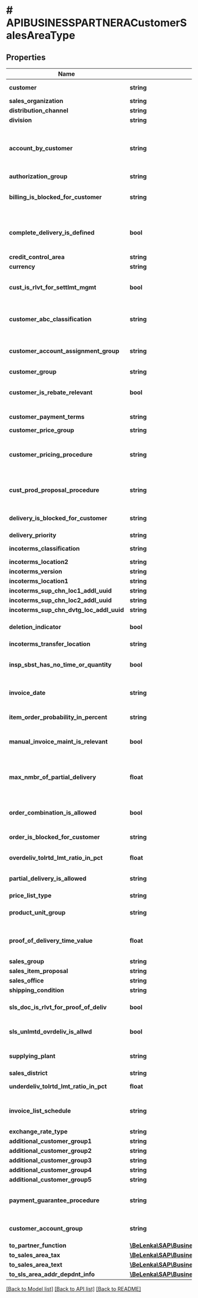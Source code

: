 # # APIBUSINESSPARTNERACustomerSalesAreaType

## Properties

Name | Type | Description | Notes
------------ | ------------- | ------------- | -------------
**customer** | **string** | Customer Number | [optional]
**sales_organization** | **string** |  | [optional]
**distribution_channel** | **string** |  | [optional]
**division** | **string** |  | [optional]
**account_by_customer** | **string** | Shipper&#39;s (Our) Account Number at the Customer or Vendor | [optional]
**authorization_group** | **string** |  | [optional]
**billing_is_blocked_for_customer** | **string** | Billing block for customer (sales and distribution) | [optional]
**complete_delivery_is_defined** | **bool** | Complete Delivery Defined for Each Sales Order | [optional]
**credit_control_area** | **string** |  | [optional]
**currency** | **string** |  | [optional]
**cust_is_rlvt_for_settlmt_mgmt** | **bool** | Indicator: Relevant for Settlement Management | [optional]
**customer_abc_classification** | **string** | Customer classification (ABC analysis) | [optional]
**customer_account_assignment_group** | **string** | Account Assignment Group for Customer | [optional]
**customer_group** | **string** |  | [optional]
**customer_is_rebate_relevant** | **bool** | Indicator: Customer Is Rebate-Relevant | [optional]
**customer_payment_terms** | **string** | Key for Terms of Payment | [optional]
**customer_price_group** | **string** |  | [optional]
**customer_pricing_procedure** | **string** | Customer Classification for Pricing Procedure Determination | [optional]
**cust_prod_proposal_procedure** | **string** | Customer procedure for product proposal | [optional]
**delivery_is_blocked_for_customer** | **string** | Customer delivery block (sales area) | [optional]
**delivery_priority** | **string** |  | [optional]
**incoterms_classification** | **string** | Incoterms (Part 1) | [optional]
**incoterms_location2** | **string** |  | [optional]
**incoterms_version** | **string** |  | [optional]
**incoterms_location1** | **string** |  | [optional]
**incoterms_sup_chn_loc1_addl_uuid** | **string** |  | [optional]
**incoterms_sup_chn_loc2_addl_uuid** | **string** |  | [optional]
**incoterms_sup_chn_dvtg_loc_addl_uuid** | **string** |  | [optional]
**deletion_indicator** | **bool** | Deletion flag for customer (sales level) | [optional]
**incoterms_transfer_location** | **string** |  | [optional]
**insp_sbst_has_no_time_or_quantity** | **bool** | Relevant for price determination ID | [optional]
**invoice_date** | **string** | Invoice Dates (Calendar Identification) | [optional]
**item_order_probability_in_percent** | **string** | Order Probability of the Item | [optional]
**manual_invoice_maint_is_relevant** | **bool** | Manual Invoice Maintenance | [optional]
**max_nmbr_of_partial_delivery** | **float** | Maximum Number of Partial Deliveries Allowed Per Item | [optional]
**order_combination_is_allowed** | **bool** | Order Combination Indicator | [optional]
**order_is_blocked_for_customer** | **string** | Customer order block (sales area) | [optional]
**overdeliv_tolrtd_lmt_ratio_in_pct** | **float** | Overdelivery Tolerance | [optional]
**partial_delivery_is_allowed** | **string** | Partial Delivery at Item Level | [optional]
**price_list_type** | **string** |  | [optional]
**product_unit_group** | **string** | Unit of Measure Group | [optional]
**proof_of_delivery_time_value** | **float** | Timeframe for Confirmation of POD | [optional]
**sales_group** | **string** |  | [optional]
**sales_item_proposal** | **string** |  | [optional]
**sales_office** | **string** |  | [optional]
**shipping_condition** | **string** |  | [optional]
**sls_doc_is_rlvt_for_proof_of_deliv** | **bool** | Relevant for POD processing | [optional]
**sls_unlmtd_ovrdeliv_is_allwd** | **bool** | Unlimited Overdelivery Allowed | [optional]
**supplying_plant** | **string** | Delivering Plant (Own or External) | [optional]
**sales_district** | **string** |  | [optional]
**underdeliv_tolrtd_lmt_ratio_in_pct** | **float** | Underdelivery Tolerance | [optional]
**invoice_list_schedule** | **string** | Invoice List Schedule (calendar identification) | [optional]
**exchange_rate_type** | **string** |  | [optional]
**additional_customer_group1** | **string** |  | [optional]
**additional_customer_group2** | **string** |  | [optional]
**additional_customer_group3** | **string** |  | [optional]
**additional_customer_group4** | **string** |  | [optional]
**additional_customer_group5** | **string** |  | [optional]
**payment_guarantee_procedure** | **string** | Customer payment guarantee procedure | [optional]
**customer_account_group** | **string** | Customer Account Group | [optional]
**to_partner_function** | [**\BeLenka\SAP\BusinessPartner\Model\APIBUSINESSPARTNERACustomerSalesAreaTypeToPartnerFunction**](APIBUSINESSPARTNERACustomerSalesAreaTypeToPartnerFunction.md) |  | [optional]
**to_sales_area_tax** | [**\BeLenka\SAP\BusinessPartner\Model\APIBUSINESSPARTNERACustomerSalesAreaTypeToSalesAreaTax**](APIBUSINESSPARTNERACustomerSalesAreaTypeToSalesAreaTax.md) |  | [optional]
**to_sales_area_text** | [**\BeLenka\SAP\BusinessPartner\Model\APIBUSINESSPARTNERACustomerSalesAreaTypeToSalesAreaText**](APIBUSINESSPARTNERACustomerSalesAreaTypeToSalesAreaText.md) |  | [optional]
**to_sls_area_addr_depdnt_info** | [**\BeLenka\SAP\BusinessPartner\Model\APIBUSINESSPARTNERACustomerSalesAreaTypeToSlsAreaAddrDepdntInfo**](APIBUSINESSPARTNERACustomerSalesAreaTypeToSlsAreaAddrDepdntInfo.md) |  | [optional]

[[Back to Model list]](../../README.md#models) [[Back to API list]](../../README.md#endpoints) [[Back to README]](../../README.md)

